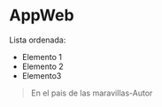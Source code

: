 # AppWeb
Lista ordenada:
- Elemento 1
- Elemento 2
- Elemento3

>En el pais de las maravillas-Autor



